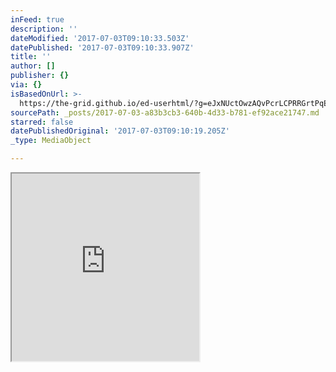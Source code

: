 ```yaml
---
inFeed: true
description: ''
dateModified: '2017-07-03T09:10:33.503Z'
datePublished: '2017-07-03T09:10:33.907Z'
title: ''
author: []
publisher: {}
via: {}
isBasedOnUrl: >-
  https://the-grid.github.io/ed-userhtml/?g=eJxNUctOwzAQvPcrLCPRRGrtPqElSQ-VOHDpBTghhFx73TpN7Mh2EirEv-O0QXDz7s7OzI5ToRqkRIblfmyN8XiT0tDaDFLHrar8JpK15l4ZHYkRcqOAjdHXAKGGWZSHWuYOZUiQA_jHAkrQ3m3PL-ywYyVELn6bvCcBrSSK_mO25ycRBaoYWfC11R2mJ-IWmIceFxiSMCBKhJkSVxhxlocSU8qN1sA9kYzD3pgT0eAp6I_XZ-rEieTu5lPuyyKb3rKyShqwLhySNTOyxB1V8E4qZoPOzgggSjuwfgvSWIj62-Jk8B0Jw-vOzQgNr6kMw-tXc5y7oDWM4ySlfWaDtEuVF8y5S7CNEmAwEsyz8dGCzPDR-8o9UNq27Z95bkrqj3CwSihDL0uOTufL-_V8cTdfzKar9WxFMULB-oWLFYVpZV0UQRdAZ9jbGnqdVgl_zPByMvn90h8ufKDV
sourcePath: _posts/2017-07-03-a83b3cb3-640b-4d33-b781-ef92ace21747.md
starred: false
datePublishedOriginal: '2017-07-03T09:10:19.205Z'
_type: MediaObject

---
```

<iframe src="https://the-grid.github.io/ed-userhtml/?g=eJxNUctOwzAQvPcrLCPRRGrtPqElSQ-VOHDpBTghhFx73TpN7Mh2EirEv-O0QXDz7s7OzI5ToRqkRIblfmyN8XiT0tDaDFLHrar8JpK15l4ZHYkRcqOAjdHXAKGGWZSHWuYOZUiQA_jHAkrQ3m3PL-ywYyVELn6bvCcBrSSK_mO25ycRBaoYWfC11R2mJ-IWmIceFxiSMCBKhJkSVxhxlocSU8qN1sA9kYzD3pgT0eAp6I_XZ-rEieTu5lPuyyKb3rKyShqwLhySNTOyxB1V8E4qZoPOzgggSjuwfgvSWIj62-Jk8B0Jw-vOzQgNr6kMw-tXc5y7oDWM4ySlfWaDtEuVF8y5S7CNEmAwEsyz8dGCzPDR-8o9UNq27Z95bkrqj3CwSihDL0uOTufL-_V8cTdfzKar9WxFMULB-oWLFYVpZV0UQRdAZ9jbGnqdVgl_zPByMvn90h8ufKDV" height="300" style=""></iframe>